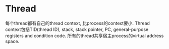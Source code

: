 # Thread

每个thread都有自己的thread context, 比process的context要小. Thread context包括TID(thread ID), stack, stack pointer, PC, general-purpose registers and condition code. 所有的thread共享宿主process的virtual address space.
